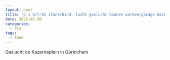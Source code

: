 ```yaml
---
layout: post
title: "p 1 brt-01 stank/hind. lucht gaslucht binnen parkeergarage kazerneplein pompstraat gorinchem 188131"
date: 2025-05-30
categories: 
  - rss
tags: 
  - feed
---
```


Gaslucht op Kazerneplein in Gorinchem
